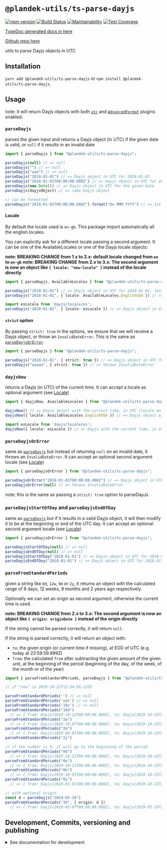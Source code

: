 # `@plandek-utils/ts-parse-dayjs`

[![npm version](https://badge.fury.io/js/%40plandek-utils%2Fts-parse-dayjs.svg)](https://badge.fury.io/js/%40plandek-utils%2Fts-parse-dayjs)
[![Build Status](https://travis-ci.org/plandek-utils/ts-parse-dayjs.svg?branch=master)](https://travis-ci.org/plandek-utils/ts-parse-dayjs)
[![Maintainability](https://api.codeclimate.com/v1/badges/347bf1114fa660524fd8/maintainability)](https://codeclimate.com/github/plandek-utils/ts-parse-dayjs/maintainability)
[![Test Coverage](https://api.codeclimate.com/v1/badges/347bf1114fa660524fd8/test_coverage)](https://codeclimate.com/github/plandek-utils/ts-parse-dayjs/test_coverage)

[TypeDoc generated docs in here](https://plandek-utils.github.io/ts-parse-dayjs)

[Github repo here](https://github.com/plandek-utils/ts-parse-dayjs)

utils to parse Dayjs objects in UTC

## Installation

`yarn add @plandek-utils/ts-parse-dayjs` or `npm install @plandek-utils/ts-parse-dayjs`.

## Usage

note: it will return Dayjs objects with both [`utc`](https://day.js.org/docs/en/plugin/utc) and [`AdvancedFormat`](https://day.js.org/docs/en/plugin/advanced-format) plugins enabled.

### `parseDayjs`

parses the given input and returns a Dayjs object (in UTC) if the given date is valid, or `null` if it results in an invalid date

```typescript
import { parseDayjs } from "@plandek-utils/ts-parse-dayjs";

parseDayjs(null) // => null
parseDayjs("") // => null
parseDayjs("waa") // => null
parseDayjs("2018-01-01") // => Dayjs object in UTC for 2018-01-01
parseDayjs("2018-01-01T00:00:00.000Z") // => Dayjs object in UTC for 2018-01-01T00:00:00.000Z
parseDayjs(new Date()) // => Dayjs object in UTC for the given Date
parseDayjs(dayjsObject) // => same Dayjs object

// can be formatted
parseDayjs("2018-01-01T00:00:00.000Z").format("Do MMM YYYY") // => 1st Jan 2018
```

#### Locale

By default the locale used is `en-gb`. This package import automatically all the english locales.

You can explicitly ask for a different locale passing a second argument. It can be one of the AvailableLocales or one of the Dayjs locale objects:

**note: BREAKING CHANGE from 1.x to 2.x: default locale changed from `en` to `en-gb`**
**note: BREAKING CHANGE from 2.x to 3.x: The second argument is now an object like `{ locale: "new-locale" }` instead of the locale directly**


```typescript
import { parseDayjs, AvailableLocales } from "@plandek-utils/ts-parse-dayjs";

parseDayjs("2018-01-01") // => Dayjs object in UTC for 2018-01-01, locale en-gb (week starts on Monday)
parseDayjs("2018-01-01", { locale: AvailableLocales.EnglishUSA }) // => Dayjs object in UTC for 2018-01-01, locale en (week starts on Sunday)

import esLocale from 'dayjs/locale/es';
parseDayjs("2018-01-01", { locale: esLocale }) // => Dayjs object in UTC for 2018-01-01, locale es (spanish)
```

#### `strict` option

By passing `strict: true` in the options, we ensure that we will receive a Dayjs object, or throw an `InvalidDateError`. This is the same as [`parseDayjsOrError`](#parsedayjsorerror).

```typescript
import { parseDayjs } from "@plandek-utils/ts-parse-dayjs";

parseDayjs("2018-01-01", { strict: true }) // => Dayjs object in UTC for 2018-01-01, locale en-gb (week starts on Monday)
parseDayjs("waaaa", { strict: true }) // => throws InvalidDateError
```

### `dayjsNow`

returns a Dayjs (in UTC) of the current time. It can accept a locale as optional argument (see [Locale](#locale))

```typescript
import { dayjsNow, AvailableLocales } from "@plandek-utils/ts-parse-dayjs";

dayjsNow() // => Dayjs object with the current time, in UTC (locale en-gb)
dayjsNow({ locale: AvailableLocales.EnglishUSA }) // => Dayjs object with the current time, in UTC (locale en)

import esLocale from 'dayjs/locale/es';
dayjsNow({ locale: esLocale }) // => Dayjs with the current time, in UTC, locale es
```


### `parseDayjsOrError`

same as [`parseDayjs`](#parseDayjs) but instead of returning `null` on an invalid date, it throws an `InvalidDateError`. It can accept an optional second argument locale (see [Locale](#locale))

```typescript
import { parseDayjsOrError } from "@plandek-utils/ts-parse-dayjs";

parseDayjsOrError("2018-01-01T00:00:00.000Z") // => Dayjs object in UTC for 2018-01-01T00:00:00.000Z
parseDayjsOrError(null) // => throws InvalidDateError
```

note: this is the same as passing a `strict: true` option to parseDayJs

### `parseDayjsStartOfDay` and `parseDayjsEndOfDay`

same as [`parseDayjs`](#parseDayjs) but if it results in a valid Dayjs object, it will then modify it to be at the beginning or end of the UTC day. It can accept an optional second argument locale (see [Locale](#locale))

```typescript
import { parseDayjsOrError } from "@plandek-utils/ts-parse-dayjs";

parseDayjsStartOfDay(null) // => null
parseDayjsEndOfDay(null) // => null
parseDayjsStartOfDay("2018-01-01") // => Dayjs object in UTC for 2018-01-01T00:00:00.000Z
parseDayjsEndOfDay("2018-01-01") // => Dayjs object in UTC for 2018-01-01T23:59:59.999Z
```

### `parseFromStandardPeriods`

given a string like `8d`, `12w`, `9m` or `2y`, it returns an object with the calculated range of 8 days, 12 weeks, 9 months and 2 years ago respectively.

Optionally we can set an origin as second argument, otherwise the current time is used.

**note: BREAKING CHANGE from 2.x to 3.x: The second argument is now an object like `{ origin: originDate }` instead of the origin directly**

If the string cannot be parsed correctly, it will return `null`.

If the string is parsed correctly, it will return an object with:

- `to`: the given origin (or current time if missing), at EOD of UTC (e.g. today at 23:59:59.999Z)
- `from`: the calculated `from` after subtracting the given amount of the given unit, at the beginning of the period (beginning of the day, of the week, of the month or of the year)

```typescript
import { parseFromStandardPeriods, parseDayjs } from "@plandek-utils/ts-parse-dayjs";

// if "now" is 2019-10-22T12:34:56.123Z

parseFromStandardPeriods('') // => null
parseFromStandardPeriods('wat') // => null
parseFromStandardPeriods('10z') // => null
parseFromStandardPeriods("10d")
  // => { from: Dayjs(2019-10-12T00:00:00.000Z), to: Dayjs(2019-10-22T23:59:59.999Z) }
parseFromStandardPeriods("2w")
  // => { from: Dayjs(2019-10-07T00:00:00.000Z), to: Dayjs(2019-10-22T23:59:59.999Z) }
parseFromStandardPeriods("2m")
  // => { from: Dayjs(2019-08-01T00:00:00.000Z), to: Dayjs(2019-10-22T23:59:59.999Z) }
parseFromStandardPeriods("2y")

// if the number is 0, it will go to the beginning of the period
parseFromStandardPeriods("0d")
  // => { from: Dayjs(2019-10-22T00:00:00.000Z), to: Dayjs(2019-10-22T23:59:59.999Z) }
parseFromStandardPeriods("0w")
  // => { from: Dayjs(2019-10-21T00:00:00.000Z), to: Dayjs(2019-10-22T23:59:59.999Z) }
parseFromStandardPeriods("0m")
  // => { from: Dayjs(2019-10-01T00:00:00.000Z), to: Dayjs(2019-10-22T23:59:59.999Z) }
parseFromStandardPeriods("0y")
  // => { from: Dayjs(2019-01-01T00:00:00.000Z), to: Dayjs(2019-10-22T23:59:59.999Z) }

// with optional origin
const d = parseDayjs("2019-05-10")
parseFromStandardPeriods("3d", { origin: d })
  // => { from: Dayjs(2019-05-07T00:00:00.000Z), to: Dayjs(2019-05-10T23:59:59.999Z) }

```

## Development, Commits, versioning and publishing

<details><summary>See documentation for development</summary>
<p>

See [The Typescript-Starter docs](https://github.com/bitjson/typescript-starter#bump-version-update-changelog-commit--tag-release).

### Commits and CHANGELOG

For commits, you should use [`commitizen`](https://github.com/commitizen/cz-cli)

```sh
yarn global add commitizen

#commit your changes:
git cz
```

As typescript-starter docs state:

This project is tooled for [conventional changelog](https://github.com/conventional-changelog/conventional-changelog) to make managing releases easier. See the [standard-version](https://github.com/conventional-changelog/standard-version) documentation for more information on the workflow, or [`CHANGELOG.md`](CHANGELOG.md) for an example.

```sh
# bump package.json version, update CHANGELOG.md, git tag the release
yarn run version
```

You may find a tool like [**`wip`**](https://github.com/bitjson/wip) helpful for managing work in progress before you're ready to create a meaningful commit.

### Creating the first version

Once you are ready to create the first version, run the following (note that `reset` is destructive and will remove all files not in the git repo from the directory).

```sh
# Reset the repo to the latest commit and build everything
yarn run reset && yarn run test && yarn run doc:html

# Then version it with standard-version options. e.g.:
# don't bump package.json version
yarn run version -- --first-release

# Other popular options include:

# PGP sign it:
# $ yarn run version -- --sign

# alpha release:
# $ yarn run version -- --prerelease alpha
```

And after that, remember to [publish the docs](#publish-the-docs).

And finally push the new tags to github and publish the package to npm.

```sh
# Push to git
git push --follow-tags origin master

# Publish to NPM (allowing public access, required if the package name is namespaced like `@somewhere/some-lib`)
yarn publish --access public
```

### Publish the Docs

```sh
yarn run doc:html && yarn run doc:publish
```

This will generate the docs and publish them in github pages.

### Generate a version

There is a single yarn command for preparing a new release. See [One-step publish preparation script in TypeScript-Starter](https://github.com/bitjson/typescript-starter#one-step-publish-preparation-script)

```sh
# Prepare a standard release
yarn prepare-release

# Push to git
git push --follow-tags origin master

# Publish to NPM (allowing public access, required if the package name is namespaced like `@somewhere/some-lib`)
yarn publish --access public
```

</p>
</details>
